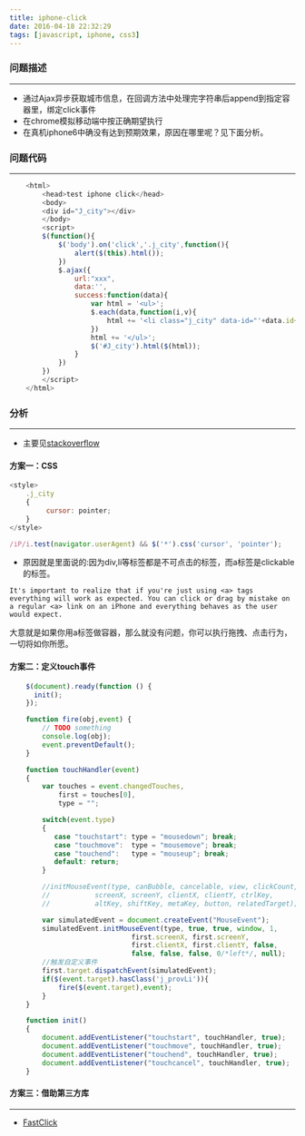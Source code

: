 ```yaml
---
title: iphone-click
date: 2016-04-18 22:32:29
tags: [javascript, iphone, css3]
---
```

### 问题描述 ###
---

* 通过Ajax异步获取城市信息，在回调方法中处理完字符串后append到指定容器里，绑定click事件
* 在chrome模拟移动端中按正确期望执行
* 在真机iphone6中确没有达到预期效果，原因在哪里呢？见下面分析。

<!-- more -->

### 问题代码 ###
---

```javascript
    <html>
        <head>test iphone click</head>
        <body>
        <div id="J_city"></div>
        </body>
        <script>
        $(function(){
            $('body').on('click','.j_city',function(){
                alert($(this).html());
            })    
            $.ajax({
                url:"xxx",
                data:'',
                success:function(data){
                    var html = '<ul>';
                    $.each(data,function(i,v){
                        html += '<li class="j_city" data-id="'+data.id+'">'+data.name+'</li>';
                    })
                    html += '</ul>';
                    $('#J_city').html($(html));
                }
            })
        })
        </script>
    </html>
```

### 分析 ###
-----

* 主要见[stackoverflow](http://stackoverflow.com/questions/3705937/document-click-not-working-correctly-on-iphone-jquery)

#### 方案一：CSS ####

```javascript
<style>
    .j_city 
    {
         cursor: pointer;
    }
</style>
```
```javascript
/iP/i.test(navigator.userAgent) && $('*').css('cursor', 'pointer');
```
* 原因就是里面说的:因为div,li等标签都是不可点击的标签，而a标签是clickable的标签。

`It's important to realize that if you're just using <a> tags everything will work as expected. You can click or drag by mistake on a regular <a> link on an iPhone and everything behaves as the user would expect.`

大意就是如果你用a标签做容器，那么就没有问题，你可以执行拖拽、点击行为，一切将如你所愿。

#### 方案二：定义touch事件 ####

```javascript
    $(document).ready(function () {
      init();
    });

    function fire(obj,event) { 
        // TODO something
        console.log(obj);
        event.preventDefault();
    }

    function touchHandler(event)
    {
        var touches = event.changedTouches,
            first = touches[0],
            type = "";

        switch(event.type)
        {
           case "touchstart": type = "mousedown"; break;
           case "touchmove":  type = "mousemove"; break;        
           case "touchend":   type = "mouseup"; break;
           default: return;
        }

        //initMouseEvent(type, canBubble, cancelable, view, clickCount, 
        //           screenX, screenY, clientX, clientY, ctrlKey, 
        //           altKey, shiftKey, metaKey, button, relatedTarget);

        var simulatedEvent = document.createEvent("MouseEvent");
        simulatedEvent.initMouseEvent(type, true, true, window, 1, 
                              first.screenX, first.screenY, 
                              first.clientX, first.clientY, false, 
                              false, false, false, 0/*left*/, null);
        //触发自定义事件
        first.target.dispatchEvent(simulatedEvent);
        if($(event.target).hasClass('j_provLi')){
            fire($(event.target),event);
        }
    }

    function init() 
    {
        document.addEventListener("touchstart", touchHandler, true);
        document.addEventListener("touchmove", touchHandler, true);
        document.addEventListener("touchend", touchHandler, true);
        document.addEventListener("touchcancel", touchHandler, true);    
    }
```
#### 方案三：借助第三方库 ####
---

* [FastClick](https://github.com/ftlabs/fastclick)

